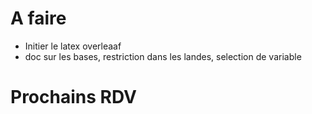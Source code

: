 # A faire
- Initier le latex overleaaf
- doc sur les bases, restriction dans les landes, selection de variable

# Prochains RDV
